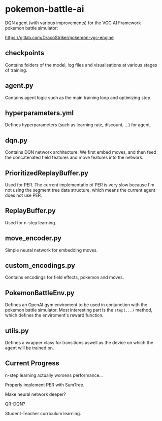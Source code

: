# pokemon-battle-ai
DQN agent (with various improvements) for the VGC AI Framework pokemon battle simulator:

https://gitlab.com/DracoStriker/pokemon-vgc-engine

## checkpoints
Contains folders of the model, log files and visualisations at various stages of training.

## agent.py
Contains agent logic such as the main training loop and optimizing step. 

## hyperparameters.yml
Defines hyperparameters (such as learning rate, discount, ...) for agent.

## dqn.py
Contains DQN network architecture. We first embed moves, and then feed the concatenated field features and move features into the network.

## PrioritizedReplayBuffer.py
Used for PER. The current implementatio of PER is very slow because I'm not using the segment tree data structure, which means the current agent does
not use PER.

## ReplayBuffer.py
Used for n-step learning.

## move_encoder.py
Simple neural network for embedding moves.

## custom_encodings.py
Contains encodings for field effects, pokemon and moves.

## PokemonBattleEnv.py
Defines an OpenAI gym enviroment to be used in conjunction with the pokemon battle simulator. Most interesting part is the `step(...)` method, which defines the enviroment's reward function. 

## utils.py
Defines a wrapper class for transitions aswell as the device on which the agent will be trained on.

## Current Progress
n-step learning actually worsens performance...

Properly implement PER with SumTree.

Make neural network deeper?

QR-DQN?

Student-Teacher curriculum learning.